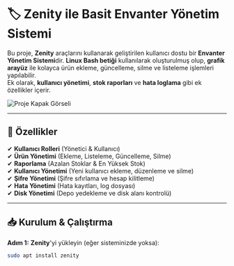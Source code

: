 # 🏷️ Zenity ile Basit Envanter Yönetim Sistemi

Bu proje, **Zenity** araçlarını kullanarak geliştirilen kullanıcı dostu bir **Envanter Yönetim Sistemi**dir. **Linux Bash betiği** kullanılarak oluşturulmuş olup, **grafik arayüz** ile kolayca ürün ekleme, güncelleme, silme ve listeleme işlemleri yapılabilir.  
Ek olarak, **kullanıcı yönetimi**, **stok raporları** ve **hata loglama** gibi ek özellikler içerir.  

![Proje Kapak Görseli](images/project-banner.png)

---

## 🚀 **Özellikler**
✔ **Kullanıcı Rolleri** (Yönetici & Kullanıcı)  
✔ **Ürün Yönetimi** (Ekleme, Listeleme, Güncelleme, Silme)  
✔ **Raporlama** (Azalan Stoklar & En Yüksek Stok)  
✔ **Kullanıcı Yönetimi** (Yeni kullanıcı ekleme, düzenleme ve silme)  
✔ **Şifre Yönetimi** (Şifre sıfırlama ve hesap kilitleme)  
✔ **Hata Yönetimi** (Hata kayıtları, log dosyası)  
✔ **Disk Yönetimi** (Depo yedekleme ve disk alanı kontrolü)  

---

## 📥 **Kurulum & Çalıştırma**
**Adım 1:** **Zenity**'yi yükleyin (eğer sisteminizde yoksa):  
```bash
sudo apt install zenity
